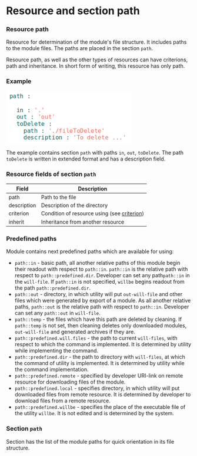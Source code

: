 # Resource and section path

### Resource path

Resource for determination of the module's file structure. It includes paths to the module files. The paths are placed in the section <code>path</code>.

Resource path, as well as the other types of resources can have criterions, path and inheritance. In short form of writing, this resource has only path.

### Example

![section.path.png](./Images/section.path.png)

The example contains section `path` with paths `in`, `out`, `toDelete`. The path `toDelete` is written in extended format and has a description field.

### Resource fields of section `path`

| Field          | Description                                 |
|----------------|---------------------------------------------|
| path           | Path to the file                            |
| description    | Description of the directory                |
| criterion      | Condition of resource using (see [criterion](Criterions.md)) |
| inherit        | Inheritance from another resource   |

### Predefined paths

Module contains next predefined paths which are available for using:
- `path::in` - basic path, all another relative paths of this module begin their readout with respect to `path::in`. `path::in` is the relative path with respect to `path::predefined.dir`. Developer can set any path`path::in` in the `will-file`. If `path::in` is not specified, `willbe` begins readout from the path `path::predefined.dir`.
- `path::out` - directory, in which utility will put `out-will-file` and other files which were generated by export of a module. As all another relative paths, `path::out` is the relative path with respect to `path::in`. Developer can set any `path::out` in `will-file`.
- `path::temp` - the files which have this path are deleted by cleaning. If `path::temp` is not set, then cleaning deletes only downloaded modules, `out-will-file` and generated archives if they are.
- `path::predefined.will.files` - the path to current `will-files`, with respect to which the command is implemented. It is determined by utility while implementing the command.
- `path::predefined.dir` - the path to directory with `will-files`, at which the command of utility is implemented. It is determined by utility while the command implementation.
- `path::predefined.remote` - specified by developer URI-link on remote resource for downloading files of the module.
- `path::predefined.local` - specifies directory, in which utility will put downloaded files from remote resource. It is determined by developer to download files from a remote resource.
- `path::predefined.willbe` - specifies the place of the executable file of the utility `willbe`. It is not edited and is determined by the system.

### Section <code>path</code>

Section has the list of the module paths for quick orientation in its file structure.  

